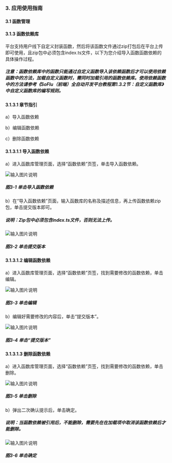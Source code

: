 ### 3. 应用使用指南

#### 3.1 函数管理

#### 3.1.3 函数依赖库

平台支持用户线下自定义封装函数，然后将该函数文件通过zip打包后在平台上传即可使用，且zip包中必须包含index.ts文件，以下为您介绍导入函数函数依赖的具体操作过程。

##### 注意：函数依赖库中的函数只能通过自定义函数导入该依赖函数后才可以使用依赖函数中的方法，加载自定义函数时，需同时加载引用的函数依赖库。使用依赖函数中的方法请参考《SoFlu（前端）全自动开发平台教程第1.3.2节：自定义函数库》中自定义函数库的编写规则。

#### 3.1.3.1 章节指引

a）导入函数依赖

b）编辑函数依赖

c）删除函数依赖

#### 3.1.3.1.1 导入函数依赖

a）进入函数库管理页面，选择“函数依赖”页签，单击导入函数依赖。

![输入图片说明](../../../../images/%20SoFlu%EF%BC%88%E5%89%8D%E7%AB%AF%EF%BC%89%E5%85%A8%E8%87%AA%E5%8A%A8%E5%BC%80%E5%8F%91%E5%B9%B3%E5%8F%B0%E6%95%99%E7%A8%8B/1.%20%E6%9C%80%E6%96%B0%E7%89%88%E6%9C%AC%20-%20%E6%9B%B4%E6%96%B0%E6%97%A5%E6%9C%9F%20-%202023.01.10/3.%20%E5%BA%94%E7%94%A8%E4%BD%BF%E7%94%A8%E6%8C%87%E5%8D%97/1.%20%E5%87%BD%E6%95%B0%E7%AE%A1%E7%90%86/3-1.png)

##### 图3-1 单击导入函数依赖

b）在“导入函数依赖”页面，输入函数库的名称及描述信息，再上传函数依赖zip包，单击提交版本即可。

##### 说明：Zip包中必须包含index.ts文件，否则无法上传。

![输入图片说明](../../../../images/%20SoFlu%EF%BC%88%E5%89%8D%E7%AB%AF%EF%BC%89%E5%85%A8%E8%87%AA%E5%8A%A8%E5%BC%80%E5%8F%91%E5%B9%B3%E5%8F%B0%E6%95%99%E7%A8%8B/1.%20%E6%9C%80%E6%96%B0%E7%89%88%E6%9C%AC%20-%20%E6%9B%B4%E6%96%B0%E6%97%A5%E6%9C%9F%20-%202023.01.10/3.%20%E5%BA%94%E7%94%A8%E4%BD%BF%E7%94%A8%E6%8C%87%E5%8D%97/1.%20%E5%87%BD%E6%95%B0%E7%AE%A1%E7%90%86/3-2.png)

##### 图3-2 单击提交版本

#### 3.1.3.1.2 编辑函数依赖

a）进入函数库管理页面，选择“函数依赖”页签，找到需要修改的函数依赖，单击编辑。

![输入图片说明](../../../../images/%20SoFlu%EF%BC%88%E5%89%8D%E7%AB%AF%EF%BC%89%E5%85%A8%E8%87%AA%E5%8A%A8%E5%BC%80%E5%8F%91%E5%B9%B3%E5%8F%B0%E6%95%99%E7%A8%8B/1.%20%E6%9C%80%E6%96%B0%E7%89%88%E6%9C%AC%20-%20%E6%9B%B4%E6%96%B0%E6%97%A5%E6%9C%9F%20-%202023.01.10/3.%20%E5%BA%94%E7%94%A8%E4%BD%BF%E7%94%A8%E6%8C%87%E5%8D%97/1.%20%E5%87%BD%E6%95%B0%E7%AE%A1%E7%90%86/3-3.png)

##### 图3-3 单击编辑

b）编辑好需要修改的内容后，单击“提交版本”。

![输入图片说明](../../../../images/%20SoFlu%EF%BC%88%E5%89%8D%E7%AB%AF%EF%BC%89%E5%85%A8%E8%87%AA%E5%8A%A8%E5%BC%80%E5%8F%91%E5%B9%B3%E5%8F%B0%E6%95%99%E7%A8%8B/1.%20%E6%9C%80%E6%96%B0%E7%89%88%E6%9C%AC%20-%20%E6%9B%B4%E6%96%B0%E6%97%A5%E6%9C%9F%20-%202023.01.10/3.%20%E5%BA%94%E7%94%A8%E4%BD%BF%E7%94%A8%E6%8C%87%E5%8D%97/1.%20%E5%87%BD%E6%95%B0%E7%AE%A1%E7%90%86/3-4.png)

##### 图3-4 单击“提交版本”

#### 3.1.3.1.3 删除函数依赖

a）进入函数库管理页面，选择“函数依赖”页签，找到需要修改的函数依赖，单击删除。

![输入图片说明](../../../../images/%20SoFlu%EF%BC%88%E5%89%8D%E7%AB%AF%EF%BC%89%E5%85%A8%E8%87%AA%E5%8A%A8%E5%BC%80%E5%8F%91%E5%B9%B3%E5%8F%B0%E6%95%99%E7%A8%8B/1.%20%E6%9C%80%E6%96%B0%E7%89%88%E6%9C%AC%20-%20%E6%9B%B4%E6%96%B0%E6%97%A5%E6%9C%9F%20-%202023.01.10/3.%20%E5%BA%94%E7%94%A8%E4%BD%BF%E7%94%A8%E6%8C%87%E5%8D%97/1.%20%E5%87%BD%E6%95%B0%E7%AE%A1%E7%90%86/3-5.png)

##### 图3-5 单击删除

b）弹出二次确认提示后，单击确定。

##### 说明：当函数依赖被引用后，不能删除，需要先在在加载项中取消该函数依赖后才能删除。

![输入图片说明](../../../../images/%20SoFlu%EF%BC%88%E5%89%8D%E7%AB%AF%EF%BC%89%E5%85%A8%E8%87%AA%E5%8A%A8%E5%BC%80%E5%8F%91%E5%B9%B3%E5%8F%B0%E6%95%99%E7%A8%8B/1.%20%E6%9C%80%E6%96%B0%E7%89%88%E6%9C%AC%20-%20%E6%9B%B4%E6%96%B0%E6%97%A5%E6%9C%9F%20-%202023.01.10/3.%20%E5%BA%94%E7%94%A8%E4%BD%BF%E7%94%A8%E6%8C%87%E5%8D%97/1.%20%E5%87%BD%E6%95%B0%E7%AE%A1%E7%90%86/3-6.png)

##### 图3-6 单击确定
